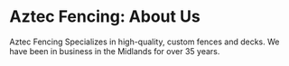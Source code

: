 <html>
    <head>
<!--include head.txt -->
        <title>
            Aztec Fencing: About Us
        </title>
    </head>

<body>
<!--include logo.txt -->
<!--include menu.txt -->

# Aztec Fencing: About Us


Aztec Fencing Specializes in high-quality, custom fences and decks. We
have been in business in the Midlands for over 35 years.

</body>
</html>
